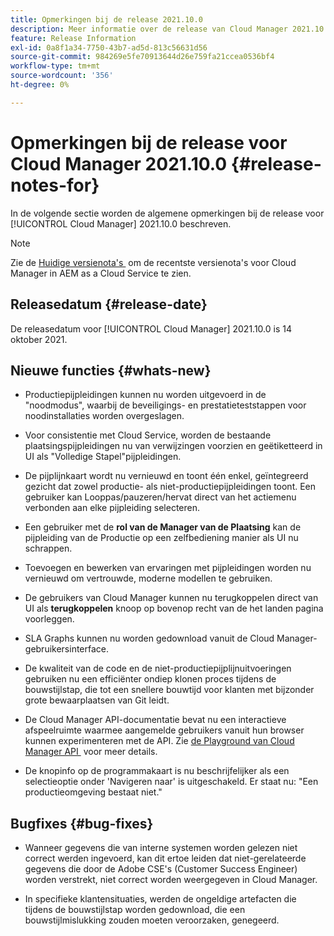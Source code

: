 ```yaml
---
title: Opmerkingen bij de release 2021.10.0
description: Meer informatie over de release van Cloud Manager 2021.10.0.
feature: Release Information
exl-id: 0a8f1a34-7750-43b7-ad5d-813c56631d56
source-git-commit: 984269e5fe70913644d26e759fa21ccea0536bf4
workflow-type: tm+mt
source-wordcount: '356'
ht-degree: 0%

---
```


# Opmerkingen bij de release voor Cloud Manager 2021.10.0 {#release-notes-for}

In de volgende sectie worden de algemene opmerkingen bij de release voor [!UICONTROL Cloud Manager] 2021.10.0 beschreven.

>[!NOTE]
>Zie de [&#x200B; Huidige versienota&#39;s &#x200B;](https://experienceleague.adobe.com/nl/docs/experience-manager-cloud-service/content/release-notes/cloud-manager/current#getting-access) om de recentste versienota&#39;s voor Cloud Manager in AEM as a Cloud Service te zien.

## Releasedatum {#release-date}

De releasedatum voor [!UICONTROL Cloud Manager] 2021.10.0 is 14 oktober 2021.

## Nieuwe functies {#whats-new}

* Productiepijpleidingen kunnen nu worden uitgevoerd in de &quot;noodmodus&quot;, waarbij de beveiligings- en prestatieteststappen voor noodinstallaties worden overgeslagen.

* Voor consistentie met Cloud Service, worden de bestaande plaatsingspijpleidingen nu van verwijzingen voorzien en geëtiketteerd in UI als &quot;Volledige Stapel&quot;pijpleidingen.

* De pijplijnkaart wordt nu vernieuwd en toont één enkel, geïntegreerd gezicht dat zowel productie- als niet-productiepijpleidingen toont. Een gebruiker kan Looppas/pauzeren/hervat direct van het actiemenu verbonden aan elke pijpleiding selecteren.

* Een gebruiker met de **rol van de Manager van de Plaatsing** kan de pijpleiding van de Productie op een zelfbediening manier als UI nu schrappen.

* Toevoegen en bewerken van ervaringen met pijpleidingen worden nu vernieuwd om vertrouwde, moderne modellen te gebruiken.

* De gebruikers van Cloud Manager kunnen nu terugkoppelen direct van UI als **terugkoppelen** knoop op bovenop recht van de het landen pagina voorleggen.

* SLA Graphs kunnen nu worden gedownload vanuit de Cloud Manager-gebruikersinterface.

* De kwaliteit van de code en de niet-productiepijplijnuitvoeringen gebruiken nu een efficiënter ondiep klonen proces tijdens de bouwstijlstap, die tot een snellere bouwtijd voor klanten met bijzonder grote bewaarplaatsen van Git leidt.

* De Cloud Manager API-documentatie bevat nu een interactieve afspeelruimte waarmee aangemelde gebruikers vanuit hun browser kunnen experimenteren met de API. Zie [&#x200B; de Playground van Cloud Manager API &#x200B;](https://developer.adobe.com/experience-cloud/cloud-manager/reference/playground/) voor meer details.

* De knopinfo op de programmakaart is nu beschrijfelijker als een selectieoptie onder &#39;Navigeren naar&#39; is uitgeschakeld. Er staat nu: &quot;Een productieomgeving bestaat niet.&quot;


## Bugfixes {#bug-fixes}

* Wanneer gegevens die van interne systemen worden gelezen niet correct werden ingevoerd, kan dit ertoe leiden dat niet-gerelateerde gegevens die door de Adobe CSE&#39;s (Customer Success Engineer) worden verstrekt, niet correct worden weergegeven in Cloud Manager.

* In specifieke klantensituaties, werden de ongeldige artefacten die tijdens de bouwstijlstap worden gedownload, die een bouwstijlmislukking zouden moeten veroorzaken, genegeerd.
